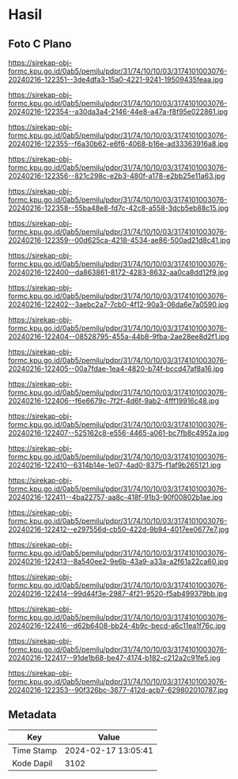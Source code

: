 # Hasil

## Foto C Plano

https://sirekap-obj-formc.kpu.go.id/0ab5/pemilu/pdpr/31/74/10/10/03/3174101003076-20240216-122351--3de4dfa3-15a0-4221-9241-19509435feaa.jpg

https://sirekap-obj-formc.kpu.go.id/0ab5/pemilu/pdpr/31/74/10/10/03/3174101003076-20240216-122354--a30da3a4-2146-44e8-a47a-f8f95e022861.jpg

https://sirekap-obj-formc.kpu.go.id/0ab5/pemilu/pdpr/31/74/10/10/03/3174101003076-20240216-122355--f6a30b62-e6f6-4068-b16e-ad33363916a8.jpg

https://sirekap-obj-formc.kpu.go.id/0ab5/pemilu/pdpr/31/74/10/10/03/3174101003076-20240216-122356--821c298c-e2b3-480f-a178-e2bb25e11a63.jpg

https://sirekap-obj-formc.kpu.go.id/0ab5/pemilu/pdpr/31/74/10/10/03/3174101003076-20240216-122358--55ba48e8-fd7c-42c8-a558-3dcb5eb88c15.jpg

https://sirekap-obj-formc.kpu.go.id/0ab5/pemilu/pdpr/31/74/10/10/03/3174101003076-20240216-122359--00d625ca-4218-4534-ae86-500ad21d8c41.jpg

https://sirekap-obj-formc.kpu.go.id/0ab5/pemilu/pdpr/31/74/10/10/03/3174101003076-20240216-122400--da863861-8172-4283-8632-aa0ca8dd12f9.jpg

https://sirekap-obj-formc.kpu.go.id/0ab5/pemilu/pdpr/31/74/10/10/03/3174101003076-20240216-122402--3aebc2a7-7cb0-4f12-90a3-06da6e7a0590.jpg

https://sirekap-obj-formc.kpu.go.id/0ab5/pemilu/pdpr/31/74/10/10/03/3174101003076-20240216-122404--08528795-455a-44b8-9fba-2ae28ee8d2f1.jpg

https://sirekap-obj-formc.kpu.go.id/0ab5/pemilu/pdpr/31/74/10/10/03/3174101003076-20240216-122405--00a7fdae-1ea4-4820-b74f-bccd47af8a16.jpg

https://sirekap-obj-formc.kpu.go.id/0ab5/pemilu/pdpr/31/74/10/10/03/3174101003076-20240216-122406--f6e6679c-7f2f-4d6f-9ab2-4fff19916c48.jpg

https://sirekap-obj-formc.kpu.go.id/0ab5/pemilu/pdpr/31/74/10/10/03/3174101003076-20240216-122407--525162c8-e556-4465-a061-bc7fb8c4952a.jpg

https://sirekap-obj-formc.kpu.go.id/0ab5/pemilu/pdpr/31/74/10/10/03/3174101003076-20240216-122410--6314b14e-1e07-4ad0-8375-f1af9b265121.jpg

https://sirekap-obj-formc.kpu.go.id/0ab5/pemilu/pdpr/31/74/10/10/03/3174101003076-20240216-122411--4ba22757-aa8c-418f-91b3-90f00802b1ae.jpg

https://sirekap-obj-formc.kpu.go.id/0ab5/pemilu/pdpr/31/74/10/10/03/3174101003076-20240216-122412--e297556d-cb50-422d-9b94-4017ee0677e7.jpg

https://sirekap-obj-formc.kpu.go.id/0ab5/pemilu/pdpr/31/74/10/10/03/3174101003076-20240216-122413--8a540ee2-9e6b-43a9-a33a-a2f61a22ca60.jpg

https://sirekap-obj-formc.kpu.go.id/0ab5/pemilu/pdpr/31/74/10/10/03/3174101003076-20240216-122414--99d44f3e-2987-4f21-9520-f5ab499379bb.jpg

https://sirekap-obj-formc.kpu.go.id/0ab5/pemilu/pdpr/31/74/10/10/03/3174101003076-20240216-122416--d62b6408-bb24-4b9c-becd-a6c11ea1f76c.jpg

https://sirekap-obj-formc.kpu.go.id/0ab5/pemilu/pdpr/31/74/10/10/03/3174101003076-20240216-122417--91de1b68-be47-4174-b182-c212a2c91fe5.jpg

https://sirekap-obj-formc.kpu.go.id/0ab5/pemilu/pdpr/31/74/10/10/03/3174101003076-20240216-122353--90f326bc-3677-412d-acb7-629802010787.jpg


## Metadata

| Key        | Value               |
| ---------- | ------------------- |
| Time Stamp | 2024-02-17 13:05:41 |
| Kode Dapil | 3102                |



